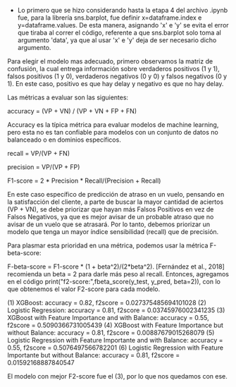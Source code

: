* Lo primero que se hizo considerando hasta la etapa 4 del archivo .ipynb fue, para la librería sns.barplot, fue definir x=dataframe.index e y=dataframe.values. De esta manera, asignando 'x' e 'y' se evita el error que tiraba al correr el código, referente a que sns.barplot solo toma al argumento 'data', ya que al usar 'x' e 'y' deja de ser necesario dicho argumento.

Para elegir el modelo mas adecuado, primero observamos la matriz de confusión, la cual entrega información sobre verdaderos positivos (1 y 1), falsos positivos (1 y 0), verdaderos negativos (0 y 0) y falsos negativos (0 y 1). En este caso, positivo es que hay delay y negativo es que no hay delay.

Las métricas a evaluar son las siguientes:

accuracy = (VP + VN) / (VP + VN + FP + FN)

Accuracy es la típica métrica para evaluar modelos de machine learning, pero esta no es tan confiable para modelos con un conjunto de datos no balanceado o en dominios específicos. 

recall = VP/(VP + FN)

precision = VP/(VP + FP)

F1-score = 2 * Precision * Recall/(Precision + Recall)

En este caso específico de predicción de atraso en un vuelo, pensando en la satisfacción del cliente, a parte de buscar la mayor cantidad de aciertos (VP + VN), se debe priorizar que hayan más Falsos Positivos en vez de Falsos Negativos, ya que es mejor avisar de un probable atraso que no avisar de un vuelo que se atrasará. Por lo tanto, debemos priorizar un modelo que tenga un mayor índice sensibilidad (recall) que de precisión.

Para plasmar esta prioridad en una métrica, podemos usar la métrica F-beta-score:

F-beta-score = F1-score * (1 + beta^2)/(2*beta^2). [Fernández et al., 2018] recomienda un beta = 2 para darle más peso al recall. Entonces, agregamos en el código print("f2-score:",fbeta_score(y_test, y_pred, beta=2)), con lo que obtenemos el valor F2-score para cada modelo. 

(1) XGBoost: 
    accuracy = 0.82, f2score = 0.027375485694101028
(2) Logistic Regression:
    accuracy = 0.81, f2score = 0.03745976002341235
(3) XGBoost with Feature Importance and with Balance:
    accuracy = 0.55, f2score = 0.5090366731005439
(4) XGBoost with Feature Importance but without Balance:
    accuracy = 0.81, f2score = 0.00887679015268079
(5) Logistic Regression with Feature Importante and with Balance:
    accuracy = 0.55, f2score = 0.5076497566782201
(6) Logistic Regression with Feature Importante but without Balance:
    accuracy = 0.81, f2score = 0.01592168887840547

El modelo con mejor F2-score fue el (3), por lo que nos quedamos con ese.




